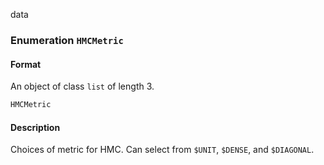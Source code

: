  data

### Enumeration `HMCMetric`

#### Format

An object of class `list` of length 3.

```r
HMCMetric
```

#### Description

Choices of metric for HMC. Can select from `$UNIT`, `$DENSE`, and `$DIAGONAL`.



